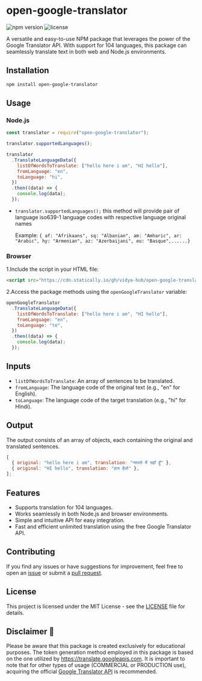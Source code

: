 # open-google-translator

![npm version](https://img.shields.io/npm/v/open-google-translator.svg) ![license](https://img.shields.io/npm/l/open-google-translator.svg)

A versatile and easy-to-use NPM package that leverages the power of the Google Translator API. With support for 104 languages, this package can seamlessly translate text in both web and Node.js environments.

## Installation

```bash
npm install open-google-translator
```

## Usage

### Node.js

```javascript
const translator = require("open-google-translator");

translator.supportedLanguages();

translator
  .TranslateLanguageData({
    listOfWordsToTranslate: ["hello here i am", "HI hello"],
    fromLanguage: "en",
    toLanguage: "hi",
  })
  .then((data) => {
    console.log(data);
  });
```

- `translator.supportedLanguages();` this method will provide pair of language iso639-1 language codes with respective language original names

  Example: `{
af: "Afrikaans",
sq: "Albanian",
am: "Amharic",
ar: "Arabic",
hy: "Armenian",
az: "Azerbaijani",
eu: "Basque",......}`

### Browser

1.Include the script in your HTML file:

```html
<script src="https://cdn.statically.io/gh/vidya-hub/open-google-translator/main/dist/bundle.js"></script>
```

2.Access the package methods using the `openGoogleTranslator` variable:

```javascript
openGoogleTranslator
  .TranslateLanguageData({
    listOfWordsToTranslate: ["hello here i am", "HI hello"],
    fromLanguage: "en",
    toLanguage: "te",
  })
  .then((data) => {
    console.log(data);
  });
```

## Inputs

- `listOfWordsToTranslate`: An array of sentences to be translated.
- `fromLanguage`: The language code of the original text (e.g., "en" for English).
- `toLanguage`: The language code of the target translation (e.g., "hi" for HIndi).

## Output

The output consists of an array of objects, each containing the original and translated sentences.

```js
[
  { original: "hello here i am", translation: "नमस्ते मैं यहाँ हूँ" },
  { original: "HI hello", translation: "हाय हैलो" },
];
```

## Features

- Supports translation for 104 languages.
- Works seamlessly in both Node.js and browser environments.
- Simple and intuitive API for easy integration.
- Fast and efficient unlimited translation using the free Google Translator API.

## Contributing

If you find any issues or have suggestions for improvement, feel free to open an [issue](https://github.com/vidya-hub/open-google-translator/issues) or submit a [pull request](https://github.com/vidya-hub/open-google-translator/pulls).

## License

This project is licensed under the MIT License - see the [LICENSE](LICENSE) file for details.

## Disclaimer 📝

Please be aware that this package is created exclusively for educational purposes. The token generation method employed in this package is based on the one utilized by https://translate.googleapis.com. It is important to note that for other types of usage (COMMERCIAL or PRODUCTION use), acquiring the official [Google Translator API](https://cloud.google.com/translate/) is recommended.
